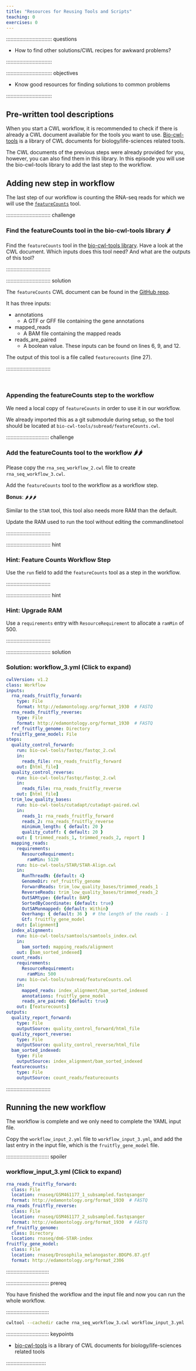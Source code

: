 ```yaml
---
title: "Resources for Reusing Tools and Scripts"
teaching: 0
exercises: 0
---
```


::::::::::::::::::::::::::::::: questions

- How to find other solutions/CWL recipes for awkward problems?

:::::::::::::::::::::::::::::::


::::::::::::::::::::::::::::::: objectives

- Know good resources for finding solutions to common problems

:::::::::::::::::::::::::::::::

## Pre-written tool descriptions
When you start a CWL workflow, it is recommended to check if there is already a CWL document available for the tools you want to use.
[Bio-cwl-tools][bio-cwl-tools] is a library of CWL documents for biology/life-sciences related tools.

The CWL documents of the previous steps were already provided for you, however, you can also find them in this library.
In this episode you will use the bio-cwl-tools library to add the last step to the workflow.

## Adding new step in workflow
The last step of our workflow is counting the RNA-seq reads for which we will use the [`featureCounts`][featurecounts] tool.

:::::::::::::::::::::::::::::: challenge

### Find the featureCounts tool in the bio-cwl-tools library 🌶

Find the `featureCounts` tool in the [bio-cwl-tools library][bio-cwl-tools].
Have a look at the CWL document. Which inputs does this tool need? And what are the outputs of this tool?

::::::::::::::::::::::::::::::

:::::::::::::::::::::::::::::: solution

The `featureCounts` CWL document can be found in the [GitHub repo][featurecounts-cwl].

It has three inputs:
- annotations
  - A GTF or GFF file containing the gene annotations
- mapped_reads
  - A BAM file containing the mapped reads
- reads_are_paired
  - A boolean value. These inputs can be found on lines 6, 9, and 12.

The output of this tool is a file called `featurecounts` (line 27).

::::::::::::::::::::::::::::::

<br>

### Appending the featureCounts step to the workflow

We need a local copy of `featureCounts` in order to use it in our workflow.

We already imported this as a git submodule during setup,
so the tool should be located at `bio-cwl-tools/subread/featureCounts.cwl`.

::::::::::::::::::::::::::::: challenge

### Add the featureCounts tool to the workflow 🌶🌶

Please copy the `rna_seq_workflow_2.cwl` file to create `rna_seq_workflow_3.cwl`.

Add the `featureCounts` tool to the workflow as a workflow step.

**Bonus**: 🌶🌶🌶

Similar to the `STAR` tool, this tool also needs more RAM than the default.

Update the RAM used to run the tool without editing the commandlinetool

::::::::::::::::::::::::::::::

:::::::::::::::::::::::::::::: hint

### Hint: Feature Counts Workflow Step

Use the `run` field to add the `featureCounts` tool as a step in the workflow.

::::::::::::::::::::::::::::::

:::::::::::::::::::::::::::::: hint

### Hint: Upgrade RAM

Use a `requirements` entry with `ResourceRequirement` to allocate a `ramMin` of 500.

::::::::::::::::::::::::::::::

:::::::::::::::::::::::::::::: solution

### Solution: workflow_3.yml (Click to expand)

```yaml
cwlVersion: v1.2
class: Workflow
inputs:
  rna_reads_fruitfly_forward:
    type: File
    format: http://edamontology.org/format_1930  # FASTQ
  rna_reads_fruitfly_reverse:
    type: File
    format: http://edamontology.org/format_1930  # FASTQ
  ref_fruitfly_genome: Directory
  fruitfly_gene_model: File
steps:
  quality_control_forward:
    run: bio-cwl-tools/fastqc/fastqc_2.cwl
    in:
      reads_file: rna_reads_fruitfly_forward
    out: [html_file]
  quality_control_reverse:
    run: bio-cwl-tools/fastqc/fastqc_2.cwl
    in:
      reads_file: rna_reads_fruitfly_reverse
    out: [html_file]
  trim_low_quality_bases:
    run: bio-cwl-tools/cutadapt/cutadapt-paired.cwl
    in:
      reads_1: rna_reads_fruitfly_forward
      reads_2: rna_reads_fruitfly_reverse
      minimum_length: { default: 20 }
      quality_cutoff: { default: 20 }
    out: [ trimmed_reads_1, trimmed_reads_2, report ]
  mapping_reads:
    requirements:
      ResourceRequirement:
        ramMin: 5120
    run: bio-cwl-tools/STAR/STAR-Align.cwl
    in:
      RunThreadN: {default: 4}
      GenomeDir: ref_fruitfly_genome
      ForwardReads: trim_low_quality_bases/trimmed_reads_1
      ReverseReads: trim_low_quality_bases/trimmed_reads_2
      OutSAMtype: {default: BAM}
      SortedByCoordinate: {default: true}
      OutSAMunmapped: {default: Within}
      Overhang: { default: 36 }  # the length of the reads - 1
      Gtf: fruitfly_gene_model
    out: [alignment]
  index_alignment:
    run: bio-cwl-tools/samtools/samtools_index.cwl
    in:
      bam_sorted: mapping_reads/alignment
    out: [bam_sorted_indexed]
  count_reads:
    requirements:
      ResourceRequirement:
        ramMin: 500
    run: bio-cwl-tools/subread/featureCounts.cwl
    in:
      mapped_reads: index_alignment/bam_sorted_indexed
      annotations: fruitfly_gene_model
      reads_are_paired: {default: true}
    out: [featurecounts]
outputs:
  quality_report_forward:
    type: File
    outputSource: quality_control_forward/html_file
  quality_report_reverse:
    type: File
    outputSource: quality_control_reverse/html_file
  bam_sorted_indexed:
    type: File
    outputSource: index_alignment/bam_sorted_indexed
  featurecounts:
    type: File
    outputSource: count_reads/featurecounts
```

::::::::::::::::::::::::::::::


## Running the new workflow

The workflow is complete and we only need to complete the YAML input file.

Copy the `workflow_input_2.yml` file to `workflow_input_3.yml`, and
add the last entry in the input file, which is the `fruitfly_gene_model` file.

::::::::::::::::::::::::::::: spoiler

### workflow_input_3.yml (Click to expand)

```yaml
rna_reads_fruitfly_forward:
  class: File
  location: rnaseq/GSM461177_1_subsampled.fastqsanger
  format: http://edamontology.org/format_1930  # FASTQ
rna_reads_fruitfly_reverse:
  class: File
  location: rnaseq/GSM461177_2_subsampled.fastqsanger
  format: http://edamontology.org/format_1930  # FASTQ
ref_fruitfly_genome:
  class: Directory
  location: rnaseq/dm6-STAR-index
fruitfly_gene_model:
  class: File
  location: rnaseq/Drosophila_melanogaster.BDGP6.87.gtf
  format: http://edamontology.org/format_2306
```

:::::::::::::::::::::::::::::


::::::::::::::::::::::::::::: prereq

You have finished the workflow and the input file and now you can run the whole workflow.

:::::::::::::::::::::::::::::

```bash
cwltool --cachedir cache rna_seq_workflow_3.cwl workflow_input_3.yml
```


::::::::::::::::::::::::::::: keypoints

- [bio-cwl-tools][bio-cwl-tools] is a library of CWL documents for biology/life-sciences related tools

:::::::::::::::::::::::::::


[bio-cwl-tools]: https://github.com/common-workflow-library/bio-cwl-tools
[featurecounts]: https://bio.tools/featurecounts
[featurecounts-cwl]: https://github.com/common-workflow-library/bio-cwl-tools/blob/release/subread/featureCounts.cwl
